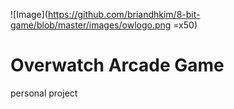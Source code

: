 ![Image](https://github.com/briandhkim/8-bit-game/blob/master/images/owlogo.png =x50)

# Overwatch Arcade Game

personal project
